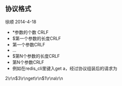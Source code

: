 ## 协议格式

徐顺 2014-4-18

* *参数的个数 CRLF
* $第一个参数的长度CRLF
* 第一个参数CRLF
* ...
* $第N个参数的长度CRLF
* 第N个参数CRLF
* 例如在redis_cli里键入get a，经过协议组装后的请求为

2\r\n$3\r\nget\r\n$1\r\na\r\n



